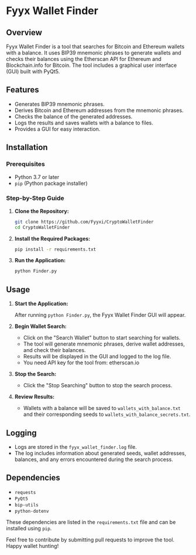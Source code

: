 # Fyyx Wallet Finder

## Overview

Fyyx Wallet Finder is a tool that searches for Bitcoin and Ethereum wallets with a balance. It uses BIP39 mnemonic phrases to generate wallets and checks their balances using the Etherscan API for Ethereum and Blockchain.info for Bitcoin. The tool includes a graphical user interface (GUI) built with PyQt5.

## Features

- Generates BIP39 mnemonic phrases.
- Derives Bitcoin and Ethereum addresses from the mnemonic phrases.
- Checks the balance of the generated addresses.
- Logs the results and saves wallets with a balance to files.
- Provides a GUI for easy interaction.

## Installation

### Prerequisites

- Python 3.7 or later
- `pip` (Python package installer)

### Step-by-Step Guide

1. **Clone the Repository:**

    ```bash
    git clone https://github.com/Fyyxi/CryptoWalletFinder
    cd CryptoWalletFinder
    ```

2. **Install the Required Packages:**

    ```bash
    pip install -r requirements.txt
    ```

3. **Run the Application:**

    ```bash
    python Finder.py
    ```

## Usage

1. **Start the Application:**

    After running `python Finder.py`, the Fyyx Wallet Finder GUI will appear.

2. **Begin Wallet Search:**

    - Click on the "Search Wallet" button to start searching for wallets.
    - The tool will generate mnemonic phrases, derive wallet addresses, and check their balances.
    - Results will be displayed in the GUI and logged to the log file.
    - You need API key for the tool from: etherscan.io

3. **Stop the Search:**

    - Click the "Stop Searching" button to stop the search process.

4. **Review Results:**

    - Wallets with a balance will be saved to `wallets_with_balance.txt` and their corresponding seeds to `wallets_with_balance_secrets.txt`.

## Logging

- Logs are stored in the `fyyx_wallet_finder.log` file.
- The log includes information about generated seeds, wallet addresses, balances, and any errors encountered during the search process.

## Dependencies

- `requests`
- `PyQt5`
- `bip-utils`
- `python-dotenv`

These dependencies are listed in the `requirements.txt` file and can be installed using `pip`.

Feel free to contribute by submitting pull requests to improve the tool. Happy wallet hunting!
